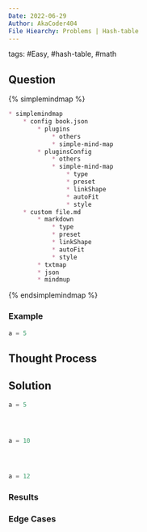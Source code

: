 ```yaml
---
Date: 2022-06-29
Author: AkaCoder404
File Hiearchy: Problems | Hash-table 
---
```

tags: #Easy, #hash-table, #math 

## Question

{% simplemindmap %}
```markdown
* simplemindmap
    * config book.json
        * plugins
            * others
            * simple-mind-map
        * pluginsConfig
            * others
            * simple-mind-map
                * type
                * preset
                * linkShape
                * autoFit
                * style
    * custom file.md
        * markdown
            * type
            * preset
            * linkShape
            * autoFit
            * style
        * txtmap
        * json
        * mindmup
```
{% endsimplemindmap %}

### Example
```python
a = 5
```

## Thought Process



## Solution
```python
a = 5




a = 10




a = 12

```


### Results

### Edge Cases


